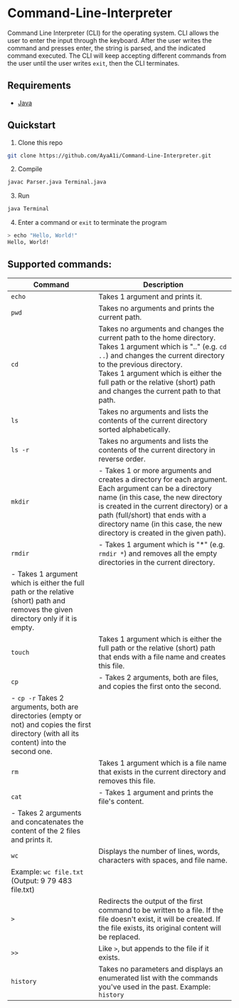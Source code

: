 # Command-Line-Interpreter
Command Line Interpreter (CLI) for the operating system.
CLI allows the user to enter the input through the keyboard. After the
user writes the command and presses enter, the string is parsed, and the indicated command executed.
The CLI will keep accepting different commands from the user until the user writes `exit`, then the CLI terminates.

## Requirements
- [Java](https://www.digitalocean.com/community/tutorials/how-to-install-java-with-apt-on-ubuntu-20-04)

## Quickstart
1. Clone this repo
```sh
git clone https://github.com/AyaA1i/Command-Line-Interpreter.git
```

2. Compile
```sh
javac Parser.java Terminal.java
```

3. Run
```sh
java Terminal
```

4. Enter a command or `exit` to terminate the program
```sh
> echo "Hello, World!"
Hello, World!
```

## Supported commands:
| Command | Description |
| ------- | ----------- |
| `echo`  | Takes 1 argument and prints it. |
| `pwd`   | Takes no arguments and prints the current path. |
| `cd`    | Takes no arguments and changes the current path to the home directory.<br>Takes 1 argument which is ".." (e.g. `cd ..`) and changes the current directory to the previous directory.<br>Takes 1 argument which is either the full path or the relative (short) path and changes the current path to that path. |
| `ls`    | Takes no arguments and lists the contents of the current directory sorted alphabetically. |
| `ls -r` | Takes no arguments and lists the contents of the current directory in reverse order. |
| `mkdir` | - Takes 1 or more arguments and creates a directory for each argument. Each argument can be a directory name (in this case, the new directory is created in the current directory) or a path (full/short) that ends with a directory name (in this case, the new directory is created in the given path). |
| `rmdir` | - Takes 1 argument which is "*" (e.g. `rmdir *`) and removes all the empty directories in the current directory.
           - Takes 1 argument which is either the full path or the relative (short) path and removes the given directory only if it is empty. |
| `touch` | Takes 1 argument which is either the full path or the relative (short) path that ends with a file name and creates this file. |
| `cp`    | - Takes 2 arguments, both are files, and copies the first onto the second.
           - `cp -r` Takes 2 arguments, both are directories (empty or not) and copies the first directory (with all its content) into the second one. |
| `rm`    | Takes 1 argument which is a file name that exists in the current directory and removes this file. |
| `cat`   | - Takes 1 argument and prints the file's content.
           - Takes 2 arguments and concatenates the content of the 2 files and prints it. |
| `wc`    | Displays the number of lines, words, characters with spaces, and file name.
           Example: `wc file.txt` (Output: 9 79 483 file.txt) |
| `>`     | Redirects the output of the first command to be written to a file. If the file doesn't exist, it will be created. If the file exists, its original content will be replaced. |
| `>>`    | Like `>`, but appends to the file if it exists. |
| `history` | Takes no parameters and displays an enumerated list with the commands you've used in the past. Example: `history` |

